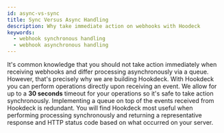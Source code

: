 ```yaml
---
id: async-vs-sync
title: Sync Versus Async Handling
description: Why take immediate action on webhooks with Hoodeck
keywords:
  - webhook synchronous handling
  - webhook asynchronous handling
---
```


It's common knowledge that you should not take action immediately when receiving webhooks and differ processing asynchronously via a queue. However, that's precisely why we are building Hookdeck. With Hookdeck you can perform operations directly upon receiving an event. We allow for up to a **30 seconds** timeout for your operations so it's safe to take action synchronously. Implementing a queue on top of the events received from Hookdeck is redundant. You will find Hookdeck most useful when performing processing synchronously and returning a representative response and HTTP status code based on what occurred on your server.
